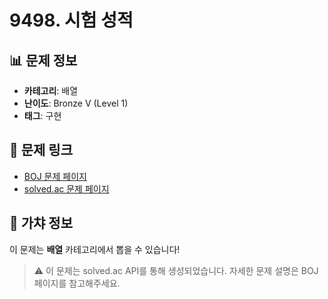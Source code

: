 # 9498. 시험 성적

## 📊 문제 정보
- **카테고리**: 배열
- **난이도**: Bronze V (Level 1)
- **태그**: 구현

## 🔗 문제 링크
- [BOJ 문제 페이지](https://www.acmicpc.net/problem/9498)
- [solved.ac 문제 페이지](https://solved.ac/problems/9498)

## 🎯 가챠 정보
이 문제는 **배열** 카테고리에서 뽑을 수 있습니다!

> ⚠️ 이 문제는 solved.ac API를 통해 생성되었습니다. 
> 자세한 문제 설명은 BOJ 페이지를 참고해주세요.
